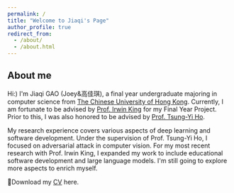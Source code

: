 ```yaml
---
permalink: /
title: "Welcome to Jiaqi's Page"
author_profile: true
redirect_from: 
  - /about/
  - /about.html
---
```

## About me
Hi:) I'm Jiaqi GAO (Joey&高佳琪), a final year undergraduate majoring in computer science from [The Chinese University of Hong Kong](https://www.cuhk.edu.hk/english/index.html). Currently, I am fortunate to be advised by [Prof. Irwin King](https://www.cse.cuhk.edu.hk/irwin.king/) for my Final Year Project. Prior to this, I was also honored to be advised by [Prof. Tsung-Yi Ho](https://tsungyiho.github.io/).

My research experience covers various aspects of deep learning and software development. Under the supervision of Prof. Tsung-Yi Ho, I focused on adversarial attack in computer vision. For my most recent research with Prof. Irwin King, I expanded my work to include educational software development and large language models. I'm still going to explore more aspects to enrich myself.

🌟Download my [CV](https://06zoeyyy.github.io/Jiaqi.github.io//files/CV_GAOJiaqi.pdf) here.
